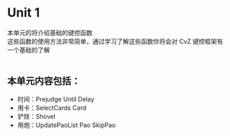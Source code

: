 # Unit 1

本单元的将介绍基础的键控函数<br>
这些函数的使用方法非常简单，通过学习了解这些函数你将会对 CvZ 键控框架有一个基础的了解<br><br>
## 本单元内容包括：
* 时间：Prejudge  Until  Delay<br>
* 用卡：SelectCards  Card<br>
* 铲除：Shovel<br>
* 用炮：UpdatePaoList  Pao  SkipPao<br>